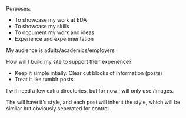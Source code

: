 Purposes:
- To showcase my work at EDA
- To showcase my skills
- To document my work and ideas
- Experience and experimentation

My audience is adults/academics/employers

How will I build my site to support their experience?
- Keep it simple intially. Clear cut blocks of information (posts)
- Treat it like tumblr posts

I will need a few extra directories, but for now I will only use /images.

The <body> will have it's style, and each post will inherit the <post> style, which will be similar but obviously seperated for control.